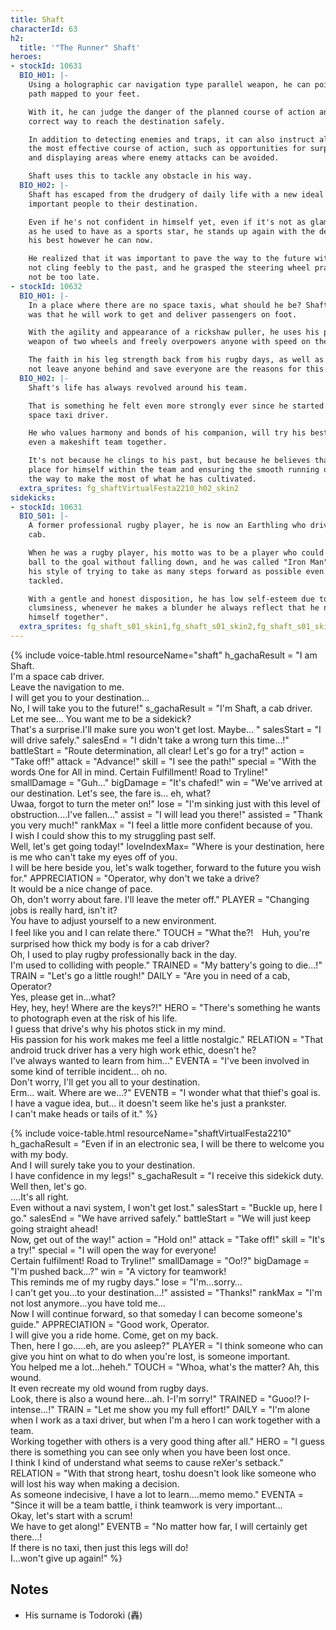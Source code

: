```yaml
---
title: Shaft
characterId: 63
h2:
  title: '"The Runner" Shaft'
heroes:
- stockId: 10631
  BIO_H01: |-
    Using a holographic car navigation type parallel weapon, he can point to the
    path mapped to your feet.

    With it, he can judge the danger of the planned course of action and find the
    correct way to reach the destination safely.

    In addition to detecting enemies and traps, it can also instruct allies to on
    the most effective course of action, such as opportunities for surprise attacks
    and displaying areas where enemy attacks can be avoided.

    Shaft uses this to tackle any obstacle in his way.
  BIO_H02: |-
    Shaft has escaped from the drudgery of daily life with a new ideal of delivering
    important people to their destination.

    Even if he's not confident in himself yet, even if it's not as glamorous a life
    as he used to have as a sports star, he stands up again with the desire to do
    his best however he can now.

    He realized that it was important to pave the way to the future with confidence,
    not cling feebly to the past, and he grasped the steering wheel praying he would
    not be too late.
- stockId: 10632
  BIO_H01: |-
    In a place where there are no space taxis, what should he be? Shaft's conclusion
    was that he will work to get and deliver passengers on foot.

    With the agility and appearance of a rickshaw puller, he uses his parallel
    weapon of two wheels and freely overpowers anyone with speed on the field.

    The faith in his leg strength back from his rugby days, as well as his desire to
    not leave anyone behind and save everyone are the reasons for this.
  BIO_H02: |-
    Shaft's life has always revolved around his team.

    That is something he felt even more strongly ever since he started working as a
    space taxi driver.

    He who values harmony and bonds of his companion, will try his best to bring
    even a makeshift team together.

    It's not because he clings to his past, but because he believes that creating a
    place for himself within the team and ensuring the smooth running of the team is
    the way to make the most of what he has cultivated.
  extra_sprites: fg_shaftVirtualFesta2210_h02_skin2
sidekicks:
- stockId: 10631
  BIO_S01: |-
    A former professional rugby player, he is now an Earthling who drives a space
    cab.

    When he was a rugby player, his motto was to be a player who could carry the
    ball to the goal without falling down, and he was called "Iron Man" because of
    his style of trying to take as many steps forward as possible even after being
    tackled.

    With a gentle and honest disposition, he has low self-esteem due to his
    clumsiness, whenever he makes a blunder he always reflect that he needs "to pull
    himself together".
  extra_sprites: fg_shaft_s01_skin1,fg_shaft_s01_skin2,fg_shaft_s01_skin3,fg_shaft_s01_skin4,fg_shaft_s01_skin5,fg_shaft_s01_skin6
---
```


{% include voice-table.html resourceName="shaft"
h_gachaResult = "I am Shaft.<br>I'm a space cab driver.<br>Leave the navigation to me.<br>I will get you to your destination...<br>No, I will take you to the future!"
s_gachaResult = "I'm Shaft, a cab driver. Let me see... You want me to be a sidekick?<br>That's a surprise.I'll make sure you won't get lost. Maybe... "
salesStart = "I will drive safely."
salesEnd = "I didn't take a wrong turn this time…!"
battleStart = "Route determination, all clear! Let's go for a try!"
action = "Take off!"
attack = "Advance!"
skill = "I see the path!"
special = "With the words One for All in mind. Certain Fulfillment! Road to Tryline!"
smallDamage = "Guh…"
bigDamage = "It's chafed!"
win = "We've arrived at our destination. Let's see, the fare is... eh, what?<br>Uwaa,  forgot to turn the meter on!"
lose = "I'm sinking just with this level of obstruction....I've fallen..."
assist = "I will lead you there!"
assisted = "Thank you very much!"
rankMax = "I feel a little more confident because of you.<br>I wish I could show this to my struggling past self.<br>Well, let's get going today!"
loveIndexMax= "Where is your destination, here is me who can't take my eyes off of you.<br>I will be here beside you, let's walk together, forward to the future you wish for."
APPRECIATION = "Operator, why don't we take a drive?<br>It would be a nice change of pace.<br>Oh, don't worry about fare. I'll leave the meter off."
PLAYER = "Changing jobs is really hard, isn't it?<br>You have to adjust yourself to a new environment.<br>I feel like you and I can relate there."
TOUCH = "What the?!　Huh, you're surprised how thick my body is for a cab driver?<br>Oh, I used to play rugby professionally back in the day.<br>I'm used to colliding with people."
TRAINED = "My battery's going to die...!"
TRAIN = "Let's go a little rough!"
DAILY = "Are you in need of a cab, Operator?<br>Yes, please get in...what?<br>Hey, hey, hey! Where are the keys?!"
HERO =  "There's something he wants to photograph even at the risk of his life.<br>I guess that drive's why his photos stick in my mind.<br>His passion for his work makes me feel a little nostalgic."
RELATION = "That android truck driver has a very high work ethic, doesn't he?<br>I've always wanted to learn from him..."
EVENTA = "I've been involved in some kind of terrible incident... oh no.<br>Don't worry, I'll get you all to your destination.<br>Erm... wait. Where are we...?"
EVENTB = "I wonder what that thief's goal is.<br>I have a vague idea, but... it doesn't seem like he's just a prankster.<br>I can't make heads or tails of it."
%}

{% include voice-table.html resourceName="shaftVirtualFesta2210"
h_gachaResult = "Even if in an electronic sea, I will be there to welcome you with my body.<br>And I will surely take you to your destination.<br>I have confidence in my legs!"
s_gachaResult = "I receive this sidekick duty.<br>Well then, let's go.<br>….It's all right.<br>Even without a navi system, I won't get lost."
salesStart = "Buckle up, here I go."
salesEnd = "We have arrived safely."
battleStart = "We will just keep going straight ahead!<br>Now, get out of the way!"
action = "Hold on!"
attack = "Take off!"
skill = "It's a try!"
special = "I will open the way for everyone!<br>Certain fulfilment! Road to Tryline!"
smallDamage = "Oo!?"
bigDamage = "I'm pushed back…?"
win = "A victory for teamwork!<br>This reminds me of my rugby days."
lose = "I'm…sorry…<br>I can't get you…to your destination…!"
assisted = "Thanks!"
rankMax = "I'm not lost anymore…you have told me…<br>Now I will continue forward, so that someday I can become someone's guide."
APPRECIATION = "Good work, Operator.<br>I will give you a ride home. Come, get on my back.<br>Then, here I go..…eh, are you asleep?"
PLAYER = "I think someone who can give you hint on what to do when you're lost, is someone important.<br>You helped me a lot…heheh."
TOUCH = "Whoa, what's the matter? Ah, this wound.<br>It even recreate my old wound from rugby days.<br>Look, there is also a wound here…ah. I-I'm sorry!"
TRAINED = "Guoo!? I-intense…!"
TRAIN = "Let me show you my full effort!"
DAILY = "I'm alone when I work as a taxi driver, but when I'm a hero I can work together with a team.<br>Working together with others is a very good thing after all."
HERO =  "I guess there is something you can see only when you have been lost once.<br>I think I kind of understand what seems to cause reXer's setback."
RELATION = "With that strong heart, toshu doesn't look like someone who will lost his way when making a decision.<br>As someone indecisive, I have a lot to learn….memo memo."
EVENTA = "Since it will be a team battle, i think teamwork is very important…<br>Okay, let's start with a scrum!<br>We have to get along!"
EVENTB = "No matter how far, I will certainly get there…!<br>If there is no taxi, then just this legs will do!<br>I…won't give up again!"
%}

## Notes

- His surname is Todoroki (轟)

